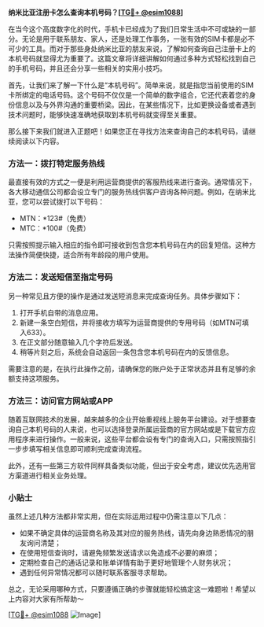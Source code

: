 **纳米比亚注册卡怎么查询本机号码？[[TG💪+ @esim1088](https://t.me/s/esim1088)]**

在当今这个高度数字化的时代，手机卡已经成为了我们日常生活中不可或缺的一部分。无论是用于联系朋友、家人，还是处理工作事务，一张有效的SIM卡都是必不可少的工具。而对于那些身处纳米比亚的朋友来说，了解如何查询自己注册卡上的本机号码就显得尤为重要了。这篇文章将详细讲解如何通过多种方式轻松找到自己的手机号码，并且还会分享一些相关的实用小技巧。

首先，让我们来了解一下什么是“本机号码”。简单来说，就是指您当前使用的SIM卡所绑定的电话号码。这个号码不仅仅是一个简单的数字组合，它还代表着您的身份信息以及与外界沟通的重要桥梁。因此，在某些情况下，比如更换设备或者遇到技术问题时，能够快速准确地获取到本机号码就变得至关重要。

那么接下来我们就进入正题吧！如果您正在寻找方法来查询自己的本机号码，请继续阅读以下内容。

### 方法一：拨打特定服务热线
最直接有效的方式之一便是利用运营商提供的客服热线来进行查询。通常情况下，各大移动通信公司都会设立专门的服务热线供客户咨询各种问题。例如，在纳米比亚，您可以尝试拨打以下号码：
- MTN：*123#（免费）
- MTC：*100#（免费）

只需按照提示输入相应的指令即可接收到包含您本机号码在内的回复短信。这种方法操作简便快捷，适合所有年龄段的用户使用。

### 方法二：发送短信至指定号码
另一种常见且方便的操作是通过发送短消息来完成查询任务。具体步骤如下：
1. 打开手机自带的消息应用。
2. 新建一条空白短信，并将接收方填写为运营商提供的专用号码（如MTN可填入633）。
3. 在正文部分随意输入几个字符后发送。
4. 稍等片刻之后，系统会自动返回一条包含您本机号码在内的反馈信息。

需要注意的是，在执行此操作之前，请确保您的账户处于正常状态并且有足够的余额支持这项服务。

### 方法三：访问官方网站或APP
随着互联网技术的发展，越来越多的企业开始重视线上服务平台建设。对于想要查询自己本机号码的人来说，也可以选择登录所属运营商的官方网站或是下载官方应用程序来进行操作。一般来说，这些平台都会设有专门的查询入口，只需按照指引一步步填写相关信息即可顺利完成查询流程。

此外，还有一些第三方软件同样具备类似功能，但出于安全考虑，建议优先选用官方渠道进行相关业务处理。

### 小贴士
虽然上述几种方法都非常实用，但在实际运用过程中仍需注意以下几点：
- 如果不确定具体的运营商名称及其对应的服务热线，请先向身边熟悉情况的朋友询问清楚；
- 在使用短信查询时，请避免频繁发送请求以免造成不必要的麻烦；
- 定期检查自己的通话记录和账单详情有助于更好地管理个人财务状况；
- 遇到任何异常情况都可以随时联系客服寻求帮助。

总之，无论采用哪种方式，只要遵循正确的步骤就能轻松搞定这一难题啦！希望以上内容对大家有所帮助～

[[TG💪+ @esim1088](https://t.me/s/esim1088) ![Image](https://i.postimg.cc/4NQfJmqS/Snipaste-2025-05-13-00-14-12.png)]